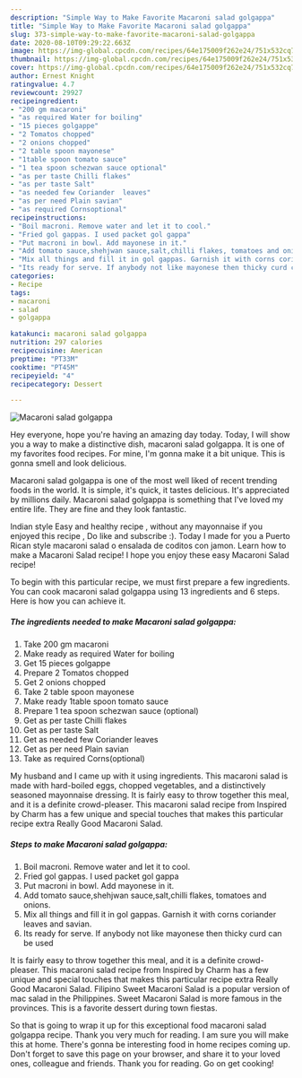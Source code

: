 ```yaml
---
description: "Simple Way to Make Favorite Macaroni salad golgappa"
title: "Simple Way to Make Favorite Macaroni salad golgappa"
slug: 373-simple-way-to-make-favorite-macaroni-salad-golgappa
date: 2020-08-10T09:29:22.663Z
image: https://img-global.cpcdn.com/recipes/64e175009f262e24/751x532cq70/macaroni-salad-golgappa-recipe-main-photo.jpg
thumbnail: https://img-global.cpcdn.com/recipes/64e175009f262e24/751x532cq70/macaroni-salad-golgappa-recipe-main-photo.jpg
cover: https://img-global.cpcdn.com/recipes/64e175009f262e24/751x532cq70/macaroni-salad-golgappa-recipe-main-photo.jpg
author: Ernest Knight
ratingvalue: 4.7
reviewcount: 29927
recipeingredient:
- "200 gm macaroni"
- "as required Water for boiling"
- "15 pieces golgappe"
- "2 Tomatos chopped"
- "2 onions chopped"
- "2 table spoon mayonese"
- "1table spoon tomato sauce"
- "1 tea spoon schezwan sauce optional"
- "as per taste Chilli flakes"
- "as per taste Salt"
- "as needed few Coriander  leaves"
- "as per need Plain savian"
- "as required Cornsoptional"
recipeinstructions:
- "Boil macroni. Remove water and let it to cool."
- "Fried gol gappas. I used packet gol gappa"
- "Put macroni in bowl. Add mayonese in it."
- "Add tomato sauce,shehjwan sauce,salt,chilli flakes, tomatoes and onions."
- "Mix all things and fill it in gol gappas. Garnish it with corns coriander leaves and savian."
- "Its ready for serve. If anybody not like mayonese then thicky curd can be used"
categories:
- Recipe
tags:
- macaroni
- salad
- golgappa

katakunci: macaroni salad golgappa 
nutrition: 297 calories
recipecuisine: American
preptime: "PT33M"
cooktime: "PT45M"
recipeyield: "4"
recipecategory: Dessert

---
```



![Macaroni salad golgappa](https://img-global.cpcdn.com/recipes/64e175009f262e24/751x532cq70/macaroni-salad-golgappa-recipe-main-photo.jpg)

Hey everyone, hope you're having an amazing day today. Today, I will show you a way to make a distinctive dish, macaroni salad golgappa. It is one of my favorites food recipes. For mine, I'm gonna make it a bit unique. This is gonna smell and look delicious.

Macaroni salad golgappa is one of the most well liked of recent trending foods in the world. It is simple, it's quick, it tastes delicious. It's appreciated by millions daily. Macaroni salad golgappa is something that I've loved my entire life. They are fine and they look fantastic.

Indian style Easy and healthy recipe , without any mayonnaise if you enjoyed this recipe , Do like and subscribe :). Today I made for you a Puerto Rican style macaroni salad o ensalada de coditos con jamon. Learn how to make a Macaroni Salad recipe! I hope you enjoy these easy Macaroni Salad recipe!


To begin with this particular recipe, we must first prepare a few ingredients. You can cook macaroni salad golgappa using 13 ingredients and 6 steps. Here is how you can achieve it.

<!--inarticleads1-->

##### The ingredients needed to make Macaroni salad golgappa:

1. Take 200 gm macaroni
1. Make ready as required Water for boiling
1. Get 15 pieces golgappe
1. Prepare 2 Tomatos chopped
1. Get 2 onions chopped
1. Take 2 table spoon mayonese
1. Make ready 1table spoon tomato sauce
1. Prepare 1 tea spoon schezwan sauce (optional)
1. Get as per taste Chilli flakes
1. Get as per taste Salt
1. Get as needed few Coriander  leaves
1. Get as per need Plain savian
1. Take as required Corns(optional)


My husband and I came up with it using ingredients. This macaroni salad is made with hard-boiled eggs, chopped vegetables, and a distinctively seasoned mayonnaise dressing. It is fairly easy to throw together this meal, and it is a definite crowd-pleaser. This macaroni salad recipe from Inspired by Charm has a few unique and special touches that makes this particular recipe extra Really Good Macaroni Salad. 

<!--inarticleads2-->

##### Steps to make Macaroni salad golgappa:

1. Boil macroni. Remove water and let it to cool.
1. Fried gol gappas. I used packet gol gappa
1. Put macroni in bowl. Add mayonese in it.
1. Add tomato sauce,shehjwan sauce,salt,chilli flakes, tomatoes and onions.
1. Mix all things and fill it in gol gappas. Garnish it with corns coriander leaves and savian.
1. Its ready for serve. If anybody not like mayonese then thicky curd can be used


It is fairly easy to throw together this meal, and it is a definite crowd-pleaser. This macaroni salad recipe from Inspired by Charm has a few unique and special touches that makes this particular recipe extra Really Good Macaroni Salad. Filipino Sweet Macaroni Salad is a popular version of mac salad in the Philippines. Sweet Macaroni Salad is more famous in the provinces. This is a favorite dessert during town fiestas. 

So that is going to wrap it up for this exceptional food macaroni salad golgappa recipe. Thank you very much for reading. I am sure you will make this at home. There's gonna be interesting food in home recipes coming up. Don't forget to save this page on your browser, and share it to your loved ones, colleague and friends. Thank you for reading. Go on get cooking!

